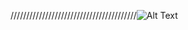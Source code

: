 ////////////////////////////////////////![Alt Text](https://media.giphy.com/media/1iqPjXVRQsWArYs7a0/giphy.gif)

